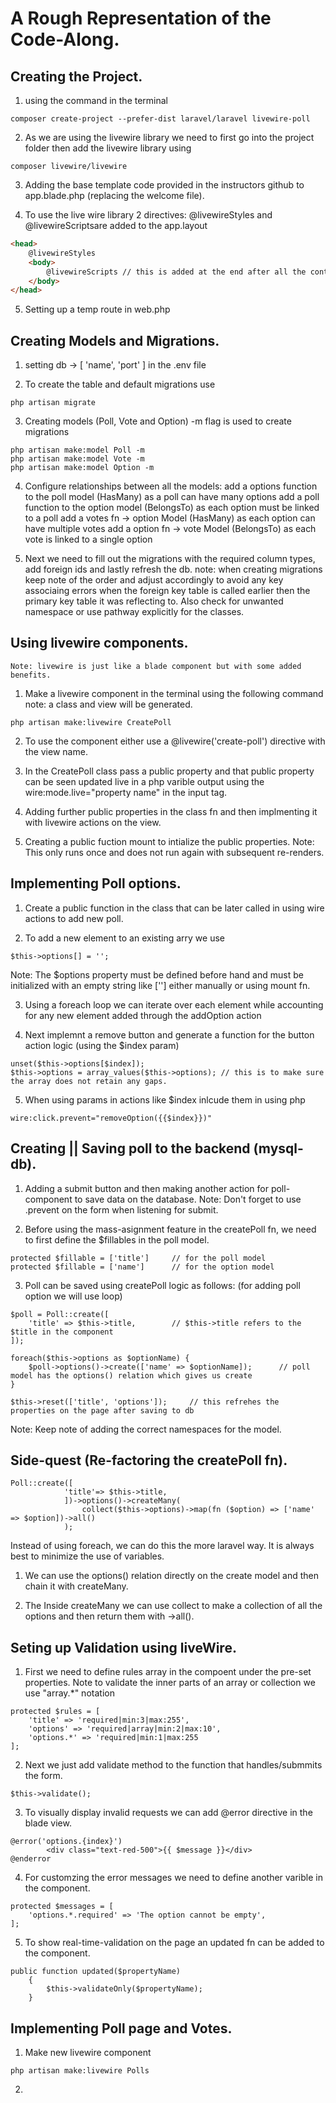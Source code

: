 # A Rough Representation of the Code-Along.

## Creating the Project.

1. using the command in the terminal

```terminal
composer create-project --prefer-dist laravel/laravel livewire-poll
```

2. As we are using the livewire library we need to first go into the project folder then add the livewire library using

```terminal
composer livewire/livewire
```

3. Adding the base template code provided in the instructors github to app.blade.php (replacing the welcome file).

4. To use the live wire library 2 directives: @livewireStyles and @livewireScriptsare added to the app.layout

```html
<head>
    @livewireStyles
    <body>
        @livewireScripts // this is added at the end after all the content
    </body>
</head>
```

5. Setting up a temp route in web.php

## Creating Models and Migrations.

1. setting db -> [ 'name', 'port' ] in the .env file

2. To create the table and default migrations use

```terminal
php artisan migrate
```

3. Creating models (Poll, Vote and Option) -m flag is used to create migrations

```
php artisan make:model Poll -m
php artisan make:model Vote -m
php artisan make:model Option -m
```

4.  Configure relationships between all the models:
    add a options function to the poll model (HasMany) as a poll can have many options
    add a poll function to the option model (BelongsTo) as each option must be linked to a poll
    add a votes fn -> option Model (HasMany) as each option can have multiple votes
    add a option fn -> vote Model (BelongsTo) as each vote is linked to a single option

5.  Next we need to fill out the migrations with the required column types, add foreign ids and lastly refresh the db.
    note: when creating migrations keep note of the order and adjust accordingly to avoid any key associaing errors when the foreign key table is called earlier then the primary key table it was reflecting to. Also check for unwanted namespace or use pathway explicitly for the classes.

## Using livewire components.

    Note: livewire is just like a blade component but with some added benefits.

1. Make a livewire component in the terminal using the following command
   note: a class and view will be generated.

```
php artisan make:livewire CreatePoll
```

2. To use the component either use a @livewire('create-poll') directive with the view name.

3. In the CreatePoll class pass a public property and that public property can be seen updated live in a php varible output using
   the wire:mode.live="property name" in the input tag.

4. Adding further public properties in the class fn and then implmenting it with livewire actions on the view.

5. Creating a public fuction mount to intialize the public properties.
   Note: This only runs once and does not run again with subsequent re-renders.

## Implementing Poll options.

1. Create a public function in the class that can be later called in using wire actions to add new poll.

2. To add a new element to an existing arry we use

```
$this->options[] = '';
```

Note: The $options property must be defined before hand and must be initialized with an empty string like [''] either manually or using mount fn.

3. Using a foreach loop we can iterate over each element while accounting for any new element added through the addOption action

4. Next implemnt a remove button and generate a function for the button action logic (using the $index param)

```
unset($this->options[$index]);
$this->options = array_values($this->options); // this is to make sure the array does not retain any gaps.
```

5. When using params in actions like $index inlcude them in using php

```
wire:click.prevent="removeOption({{$index}})"
```

## Creating || Saving poll to the backend (mysql-db).

1. Adding a submit button and then making another action for poll-component to save data on the database.
   Note: Don't forget to use .prevent on the form when listening for submit.

2. Before using the mass-asignment feature in the createPoll fn, we need to first define the $fillables in the poll model.

```
protected $fillable = ['title']     // for the poll model
protected $fillable = ['name']      // for the option model
```

3. Poll can be saved using createPoll logic as follows: (for adding poll option we will use loop)

```
$poll = Poll::create([
    'title' => $this->title,        // $this->title refers to the $title in the component
]);

foreach($this->options as $optionName) {
    $poll->options()->create(['name' => $optionName]);      // poll model has the options() relation which gives us create
}

$this->reset(['title', 'options']);     // this refrehes the properties on the page after saving to db
```

Note: Keep note of adding the correct namespaces for the model.

## Side-quest (Re-factoring the createPoll fn).

```
Poll::create([
            'title'=> $this->title,
            ])->options()->createMany(
                collect($this->options)->map(fn ($option) => ['name' => $option])->all()
            );
```

Instead of using foreach, we can do this the more laravel way. It is always best to minimize the use of variables.

1. We can use the options() relation directly on the create model and then chain it with createMany.

2. The Inside createMany we can use collect to make a collection of all the options and then return them with ->all().

## Seting up Validation using liveWire.

1. First we need to define rules array in the compoent under the pre-set properties. Note to validate the inner parts of an array or collection we use "array.\*" notation

```
protected $rules = [
    'title' => 'required|min:3|max:255',
    'options' => 'required|array|min:2|max:10',
    'options.*' => 'required|min:1|max:255
];
```

2. Next we just add validate method to the function that handles/submmits the form.

```
$this->validate();
```

3. To visually display invalid requests we can add @error directive in the blade view.

```
@error('options.{index}')
        <div class="text-red-500">{{ $message }}</div>
@enderror
```

4. For customzing the error messages we need to define another varible in the component.

```
protected $messages = [
    'options.*.required' => 'The option cannot be empty',
];
```

5. To show real-time-validation on the page an updated fn can be added to the component.

```
public function updated($propertyName)
    {
        $this->validateOnly($propertyName);
    }
```

## Implementing Poll page and Votes.

1. Make new livewire component

```
php artisan make:livewire Polls
```

2.
